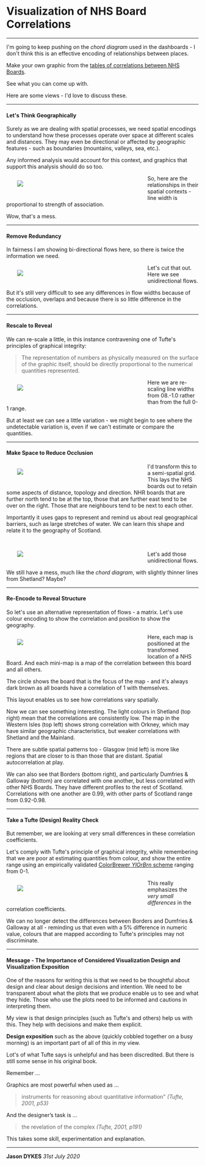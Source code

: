 # Visualization of NHS Board Correlations

<style type="text/css">
hr {clear:both}
.hr0 {clear:both; height:0px; border:1px dashed #f0f0f0; color:#fff; margin-left:3em; margin-right:3em}
.clear {clear:both}
.img {float:left; padding-right:3em; padding-left:2em; padding-bottom:1em; width:300px}
table {border:none}
</style>

---

I'm going to keep pushing on the _chord diagram_ used in the dashboards - I don't think this is an effective encoding of relationships between places.

Make your own graphic from the [tables of correlations between NHS Boards](http://vis.scrc.uk/stat/v1/scotland/nhs-board/?table=cumulative_cases&metrics=pearson_correlation).

See what you can come up with.

Here are some views - I'd love to discuss these.

---

#### Let's Think Geographically

Surely as we are dealing with spatial processes, we need spatial encodings to understand how these processes operate over space at different scales and distances. They may even be directional or affected by geographic features - such as boundaries (mountains, valleys, sea, etc.).

Any informed analysis would account for this context, and graphics that support this analysis should do so too.

<div class="img">

![](img/scrc.NHSBoard.correlation.map.flow.bi.png)
</div>

So, here are the relationships in their spatial contexts - line width is proportional to strength of association.


Wow, that's a mess.

---

#### Remove Redundancy

In fairness I am showing bi-directional flows here, so there is twice the information we need.

<div class="img">

![](img/scrc.NHSBoard.correlation.map.flow.uni.png)
</div>

Let's cut that out.
Here we see unidirectional flows.

But it's still very difficult to see any differences in flow widths because of the occlusion, overlaps and because there is so little difference in the correlations.

---

#### Rescale to Reveal

We can re-scale a little, in this instance contravening one of Tufte's principles of graphical integrity:

> The representation of numbers as physically measured on the surface of the graphic itself, should be directly proportional to the numerical quantities represented.

<div class="img">

![](img/scrc.NHSBoard.correlation80.map.flow.uni.png)
</div>

Here we are re-scaling line widths from 08.-1.0 rather than from the full 0-1 range.


But at least we can see a little variation - we might begin to see where the undetectable variation is, even if we can't estimate or compare the quantities.

---

#### Make Space to Reduce Occlusion

<div class="img">

![](img/scrc.NHSBoard.grid.png)
</div>

I'd transform this to a semi-spatial grid. This lays the NHS boards out to retain some aspects of distance, topology and direction. NHR boards that are further north tend to be at the top, those that are further east tend to be over on the right. Those that are neighbours tend to be next to each other.

Importantly it uses gaps to represent and remind us about real geographical barriers, such as large stretches of water. We can learn this shape and relate it to the geography of Scotland.

<div style="clear:both">&nbsp;</div>

<div class="img">

![](img/scrc.NHSBoard.correlation80.grid.flow.uni.png)
</div>

Let's add those unidirectional flows.


We still have a mess, much like the _chord diagram_, with slightly thinner lines from Shetland? Maybe?

---

#### Re-Encode to Reveal Structure

So let's use an alternative representation of flows -
a matrix. Let's use colour encoding to show the correlation and position to show the geography.

<div class="img">

![](img/scrc.NHSBoard.correlation80.grid.OD.png)
</div>

Here, each map is positioned at the transformed location of a NHS Board. And each mini-map is a map of the correlation between this board and all others.

The circle shows the board that is the focus of the map  - and it's always dark brown as all boards have a correlation of 1 with themselves.

This layout enables us to see how correlations vary spatially.


Now we can see something interesting. The light colours in Shetland (top right) mean that the correlations are consistently low. The map in the Western Isles (top left) shows strong correlation with Orkney, which may have similar geographic characteristics, but weaker correlations with Shetland and the Mainland.

There are subtle spatial patterns too - Glasgow (mid left) is more like regions that are closer to is than those that are distant. Spatial autocorrelation at play.

We can also see that Borders (bottom right), and particularly Dumfries & Galloway (bottom) are correlated with one another, but less correlated with other NHS Boards. They have different profiles to the rest of Scotland. Correlations with one another are 0.99, with other parts of Scotland range from 0.92-0.98.

---

#### Take a Tufte (Design) Reality Check

But remember, we are looking at very small differences in these correlation coefficients.

Let's comply with Tufte's principle of graphical integrity, while remembering that we are poor at estimating quantities from colour, and show the entire range using an empirically validated [ColorBrewer _YlOrBrn_ scheme](https://colorbrewer2.org/#type=sequential&scheme=YlOrBr&n=9) ranging from 0-1.

<div class="img">

![](img/scrc.NHSBoard.correlation.grid.OD.png)
</div>

This really emphasizes the _very small differences_ in the correlation coefficients.

We can no longer detect the differences between Borders and Dumfries & Galloway at all - reminding us that even with a 5% difference in numeric value, colours that are mapped according to Tufte's principles may not discriminate.

---

#### Message - The Importance of Considered Visualization Design and Visualization Exposition

One of the reasons for writing this is that we need to be thoughtful about design and clear about design decisions and intention. We need to be transparent about what the plots that we produce enable us to see and what they hide. Those who use the plots need to be informed and cautions in interpreting them.

My view is that design principles (such as Tufte's and others) help us with this. They help with decisions and make them explicit.

**Design exposition** such as the above (quickly cobbled together on a busy morning) is an important part of all of this in my view.


<!--
#### Visual Output

We can outputs for all _groups_ and all _states_ in their spatial contexts with a _Grid Map_. This layout attempts to maintain some of the original geography while giving each area equal space for graphics. This enables us to consider spatial relationships and variations between outputs and processes.

|Geographic Map|Grid Map|Model Output|
|--|--|--|
|![](img/snsVIS.v5.pic.00939105.png)|![](img/snsVIS.v5.pic.00892947.png)|![](img/snsVIS.v5.pic.01031323.png)
 -->

Lot's of what Tufte says is unhelpful and has been discredited. But there is still some sense in his original book.

Remember ...

Graphics are most powerful when used as ...

> instruments for reasoning about quantitative  information"
_(Tufte, 2001, p53)_

And the designer’s task is ...
> the revelation of the complex
_(Tufte, 2001, p191)_

This takes some skill, experimentation and explanation.

---

**Jason DYKES**
_31st July 2020_

<!---
## INSIGHT

Closing offices has a big effect on cities, but mostly on short-distance commutes.
  --->
